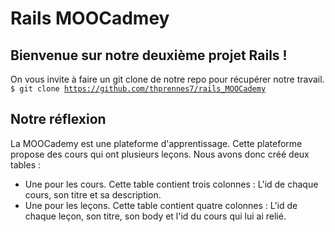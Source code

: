 # Rails MOOCadmey

## Bienvenue sur notre deuxième projet Rails !

On vous invite à faire un git clone de notre repo pour récupérer notre travail. 
<code> $ git clone https://github.com/thprennes7/rails_MOOCademy </code>

## Notre réflexion

La MOOCademy est une plateforme d'apprentissage. Cette plateforme propose des cours qui ont plusieurs leçons. 
Nous avons donc créé deux tables : 
- Une pour les cours. Cette table contient trois colonnes : L'id de chaque cours, son titre et sa description.
- Une pour les leçons. Cette table contient quatre colonnes : L'id de chaque leçon, son titre, son body et l'id du cours qui lui ai relié.
 
